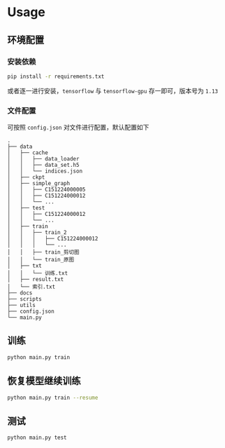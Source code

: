 # Usage

## 环境配置

### 安装依赖

```bash
pip install -r requirements.txt
```

或者逐一进行安装，`tensorflow` 与 `tensorflow-gpu` 存一即可，版本号为 `1.13`

### 文件配置

可按照 `config.json` 对文件进行配置，默认配置如下

```
.
├── data
│   ├── cache
│   │   ├── data_loader
│   │   ├── data_set.h5
│   │   └── indices.json
│   ├── ckpt
│   ├── simple_graph
│   │   ├── C151224000005
│   │   ├── C151224000012
│   │   └── ...
│   ├── test
│   │   ├── C151224000012
│   │   └── ...
│   ├── train
│   │   ├── train_2
│   │   │   ├── C151224000012
│   │   │   └── ...
│   │   ├── train_剪切图
│   │   └── train_原图
│   ├── txt
│   │   └── 训练.txt
│   ├── result.txt
│   └── 索引.txt
├── docs
├── scripts
├── utils
├── config.json
└── main.py
```

## 训练

```bash
python main.py train
```

## 恢复模型继续训练

```bash
python main.py train --resume
```

## 测试

```bash
python main.py test
```
